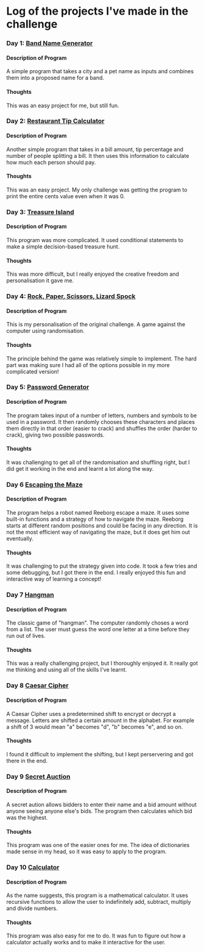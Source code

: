 # Log of the projects I've made in the challenge

### Day 1: [Band Name Generator](https://github.com/TessCBear/100-Days-of-Code/tree/main/Day%2001)
#### Description of Program
A simple program that takes a city and a pet name as inputs and combines them into a proposed name for a band.

#### Thoughts
This was an easy project for me, but still fun.

### Day 2: [Restaurant Tip Calculator](https://github.com/TessCBear/100-Days-of-Code/tree/main/Day%2002)
#### Description of Program
Another simple program that takes in a bill amount, tip percentage and number of people splitting a bill. It then uses this information to calculate how much each person should pay.

#### Thoughts
This was an easy project. My only challenge was getting the program to print the entire cents value even when it was 0. 

### Day 3: [Treasure Island](https://github.com/TessCBear/100-Days-of-Code/tree/main/Day%2003)
#### Description of Program
This program was more complicated. It used conditional statements to make a simple decision-based treasure hunt.

#### Thoughts
This was more difficult, but I really enjoyed the creative freedom and personalisation it gave me.

### Day 4: [Rock, Paper, Scissors, Lizard Spock](https://github.com/TessCBear/100-Days-of-Code/tree/main/Day%2004)
#### Description of Program
This is my personalisation of the original challenge. A game against the computer using randomisation.

#### Thoughts
The principle behind the game was relatively simple to implement. The hard part was making sure I had all of the options possible in my more complicated version!

### Day 5: [Password Generator](https://github.com/TessCBear/100-Days-of-Code/tree/main/Day%2005)
#### Description of Program
The program takes input of a number of letters, numbers and symbols to be used in a password. It then randomly chooses these characters and places them directly in that order (easier to crack) and shuffles the order (harder to crack), giving two possible passwords.

#### Thoughts
It was challenging to get all of the randomisation and shuffling right, but I did get it working in the end and learnt a lot along the way.

### Day 6 [Escaping the Maze](https://github.com/TessCBear/100-Days-of-Code/tree/main/Day%2006)
#### Description of Program
The program helps a robot named Reeborg escape a maze. It uses some built-in functions and a strategy of how to navigate the maze. Reeborg starts at different random positions and could be facing in any direction. It is not the most efficient way of navigating the maze, but it does get him out eventually.

#### Thoughts
It was challenging to put the strategy given into code. It took a few tries and some debugging, but I got there in the end. I really enjoyed this fun and interactive way of learning a concept!

### Day 7 [Hangman](https://github.com/TessCBear/100-Days-of-Code/tree/main/Day%2007)
#### Description of Program
The classic game of "hangman". The computer randomly choses a word from a list. The user must guess the word one letter at a time before they run out of lives.

#### Thoughts
This was a really challenging project, but I thoroughly enjoyed it. It really got me thinking and using all of the skills I've learnt.

### Day 8 [Caesar Cipher](https://github.com/TessCBear/100-Days-of-Code/tree/main/Day%2008)
#### Description of Program
A Caesar Cipher uses a predetermined shift to encrypt or decrypt a message. Letters are shifted a certain amount in the alphabet. For example a shift of 3 would mean "a" becomes "d", "b" becomes "e", and so on.

#### Thoughts
I found it difficult to implement the shifting, but I kept perservering and got there in the end.

### Day 9 [Secret Auction](https://github.com/TessCBear/100-Days-of-Code/tree/main/Day%2009)
#### Description of Program
A secret aution allows bidders to enter their name and a bid amount without anyone seeing anyone else's bids. The program then calculates which bid was the highest.

#### Thoughts
This program was one of the easier ones for me. The idea of dictionaries made sense in my head, so it was easy to apply to the program.

### Day 10 [Calculator](https://github.com/TessCBear/100-Days-of-Code/tree/main/Day%2010)
#### Description of Program
As the name suggests, this program is a mathematical calculator. It uses recursive functions to allow the user to indefinitely add, subtract, multiply and divide numbers.

#### Thoughts
This program was also easy for me to do. It was fun to figure out how a calculator actually works and to make it interactive for the user.
